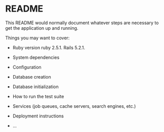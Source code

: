 # README

This README would normally document whatever steps are necessary to get the
application up and running.

Things you may want to cover:

* Ruby version
ruby 2.5.1.
Rails 5.2.1.

* System dependencies

* Configuration

* Database creation

* Database initialization

* How to run the test suite

* Services (job queues, cache servers, search engines, etc.)

* Deployment instructions

* ...
